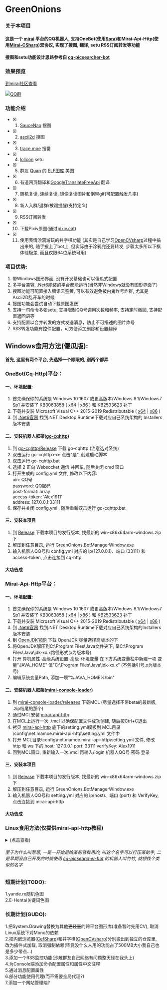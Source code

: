 # GreenOnions

### 关于本项目

#### 这是一个 [mirai](https://github.com/mamoe/mirai) 平台的QQ机器人, 支持OneBot(使用[Sora](https://github.com/DeepOceanSoft/Sora))和Mirai-Api-Http(使用[Mirai-CSharp](https://github.com/Executor-Cheng/Mirai-CSharp))双协议, 实现了搜图, 翻译, setu RSS订阅转发等功能<br>
#### 搜图和setu功能设计思路参考自 [cq-picsearcher-bot](https://github.com/Tsuk1ko/cq-picsearcher-bot) <br>

### 效果预览
[到mirai社区查看](https://mirai.mamoe.net/topic/1020/%E7%83%82%E5%A4%A7%E8%A1%97%E7%9A%84%E6%90%9C%E5%9B%BE-rss%E8%BD%AC%E5%8F%91%E7%AD%89%E5%8A%9F%E8%83%BD%E6%8F%92%E4%BB%B6-%E5%B8%A6windows%E7%95%8C%E9%9D%A2)

[![QQ群](https://img.shields.io/badge/QQ群-550398174-blue.svg "QQ群")](https://jq.qq.com/?_wv=1027&k=rJ7RA3SF "QQ群")

### 功能介绍

- [x] 1. [SauceNao](https://saucenao.com/) 搜图<br>
- [x] 2. [ascii2d](https://ascii2d.net/) 搜图<br>
- [x] 3. [trace.moe](https://trace.moe/) 搜番<br>
- [x] 4. [lolicon](https://api.lolicon.app/#/setu) setu<br>
- [x] 5. 群友 [Quan](https://github.com/Quan666) 的 [ELF图库](http://img.shab.fun:5000/) 美图<br>
- [x] 6. 有道网页翻译和[GoogleTranslateFreeApi](https://github.com/wadereye/GoogleTranslateFreeApi) 翻译<br>
- [x] 7. 随机复读, 连续复读, 镜像复读图片和倒带gif(可配置触发几率)<br>
- [x] 8. 新人入群/退群/被踢提醒(支持定义)<br>
- [x] 9. RSS订阅转发<br>
- [x] 10. 下载Pixiv原图(通过[pixiv.cat](https://pixiv.cat/))<br>
- [x] 11. 使用表情涂鸦游玩的井字棋功能 (其实是自己学习[OpenCVsharp](https://github.com/shimat/opencvsharp)过程中搞出来的, 随手搬上了bot上, 但实际由于涂鸦完还要转发, 步骤太多所以下棋体验极差, 而且仅限64位系统可用)<br>

### 项目优势:

1. 带Windows图形界面, 没有开发基础也可以傻瓜式配置<br>
2. 多平台兼容, .Net6能装的平台都能运行(当然非Windows就没有图形界面了)<br>
3. 搜图功能可配置接入腾讯云鉴黄, 可以有效避免被内鬼炸号炸群, 尤其是Ascii2D乱开车的时候<br>
4. 搜图功能会尝试自动下载原图发送<br>
5. 支持一句命令多张setu, 支持限制QQ号调用次数和频率, 支持定时撤回, 支持配置返回语等<br>
6. 支持配置以合并转发的方式发送消息，防止不可描述的图片炸号<br>
7. RSS转发功能有控件配置，可方便添加删除和设置翻译

## Windows食用方法(傻瓜版):

#### 首先, 这里有两个平台, 先选择一个顺眼的, 别两个都弄

### OneBot(Cq-Http)平台：

#### 一、环境配置:

1. 首先确保你的系统是 Windows 10 1607 或更高版本/Windows 8.1/Windows7 Sp1 并安装了 KB3063858 ( [x64](https://www.microsoft.com/zh-CN/download/details.aspx?id=47442) | [x86](https://www.microsoft.com/zh-CN/download/details.aspx?id=47409) ) 和 [KB2533623](https://support.microsoft.com/zh-cn/topic/microsoft-%E5%AE%89%E5%85%A8%E5%85%AC%E5%91%8A-%E4%B8%8D%E5%AE%89%E5%85%A8%E7%9A%84%E5%BA%93%E5%8A%A0%E8%BD%BD%E5%8F%AF%E8%83%BD%E5%85%81%E8%AE%B8%E8%BF%9C%E7%A8%8B%E6%89%A7%E8%A1%8C%E4%BB%A3%E7%A0%81-486ea436-2d47-27e5-6cb9-26ab7230c704) 补丁<br>
2. 下载并安装 Microsoft Visual C++ 2015-2019 Redistributable ( [x64](https://aka.ms/vs/16/release/vc_redist.x64.exe) | [x86](https://aka.ms/vs/16/release/vc_redist.x86.exe) )<br>
3. 到 [.Net6官网](https://dotnet.microsoft.com/download/dotnet/6.0) 找到.NET Desktop Runtime下载对应自己系统架构的 Installers 版本安装<br>

#### 二、安装机器人框架([go-cqhttp](https://github.com/Mrs4s/go-cqhttp))

1. 到 [go-cqhttp/Release](https://github.com/Mrs4s/go-cqhttp/releases) 下载 go-cqhttp (注意选对系统)<br>
2. 双击运行 go-cqhttp.exe 点击"是", 创建启动脚本<br>
3. 双击运行 go-cqhttp.bat<br>
4. 选择 2 正向 Websocket 通信 并回车, 随后关闭 cmd 窗口<br>
5. 打开生成的 config.yml 文件, 修改以下内容:<br>
  uin: QQ号<br>
  password: QQ密码<br>
  post-format: array<br>
  access-token: 'Alex1911'<br>
  address: 127.0.0.1:33111<br>
6. 保存并关闭 config.yml , 随后重新双击运行 go-cqhttp.bat<br>

#### 三、安装本项目

1. 到 [Release](https://github.com/Alex1911-Jiang/GreenOnions/releases) 下载本项目的发行版本, 找最新的 win-x86x64arm-windows.zip 下<br>
2. 解压到任意目录, 运行 GreenOnions.BotManagerWindow.exe<br>
3. 输入机器人QQ号和 config.yml 对应的 ip(127.0.0.1)、端口 (33111) 和 access-token, 点击连接到 cq-http<br>

#### 大功告成


### Mirai-Api-Http平台：

#### 一、环境配置:

1. 首先确保你的系统是 Windows 10 1607 或更高版本/Windows 8.1/Windows7 Sp1 并安装了 KB3063858 ( [x64](https://www.microsoft.com/zh-CN/download/details.aspx?id=47442) | [x86](https://www.microsoft.com/zh-CN/download/details.aspx?id=47409) ) 和 [KB2533623](https://support.microsoft.com/zh-cn/topic/microsoft-%E5%AE%89%E5%85%A8%E5%85%AC%E5%91%8A-%E4%B8%8D%E5%AE%89%E5%85%A8%E7%9A%84%E5%BA%93%E5%8A%A0%E8%BD%BD%E5%8F%AF%E8%83%BD%E5%85%81%E8%AE%B8%E8%BF%9C%E7%A8%8B%E6%89%A7%E8%A1%8C%E4%BB%A3%E7%A0%81-486ea436-2d47-27e5-6cb9-26ab7230c704) 补丁<br>
2. 下载并安装 Microsoft Visual C++ 2015-2019 Redistributable ( [x64](https://aka.ms/vs/16/release/vc_redist.x64.exe) | [x86](https://aka.ms/vs/16/release/vc_redist.x86.exe) )<br>
3. 到 [.Net6官网](https://dotnet.microsoft.com/download/dotnet/6.0) 找到.NET Desktop Runtime下载对应自己系统架构的Installers版本安装<br>
4. 到 [OpenJDK官网](http://jdk.java.net/) 下载 OpenJDK 尽量选择高版本的下<br>
5. 将OpenJDK解压到C:\Program Files\Java文件夹下, 呈C:\Program Files\Java\jdk-xx.x路径形式(x为版本号)<br>
6. 打开 算机属性-高级系统设置-高级-环境变量 在下方系统变量栏中新建一项 变量"JAVA_HOME" 值"C:\Program Files\Java\jdk-xx.x" (不包括引号,x为版本号)<br>
7. 编辑系统变量Path, 添加一项"%JAVA_HOME%\bin"<br>

#### 二、安装机器人框架([mirai-console-loader](https://github.com/iTXTech/mirai-console-loader))

1. 到 [mirai-console-loader/releases](https://github.com/iTXTech/mirai-console-loader/releases) 下载MCL (尽量选择不带beta的最新版, .zip结尾的那个)<br>
2. 通过MCL安装 [mirai-api-http](https://github.com/project-mirai/mirai-api-http)<br>
3. 在MCL上运行一次 .\mcl 以确保配置文件成功创建, 随后按Ctrl+C退出
4. 拷贝 [mirai-api-http](https://github.com/project-mirai/mirai-api-http) 底下的setting.yml模板到 MCL目录\config\net.mamoe.mirai-api-http\setting.yml 文件中
5. 打开 MCL目录\config\net.mamoe.mirai-api-http\setting.yml 文件, 修改 http 和 ws 下的 host: 127.0.0.1 port: 33111 verifyKey: Alex1911<br>
6. 回到MCL窗口, 重新输入一次.\mcl 再输入/login 机器人QQ号 密码 登录<br>

#### 三、安装本项目

1. 到 [Release](https://github.com/Alex1911-Jiang/GreenOnions/releases) 下载本项目的发行版本, 找最新的 win-x86x64arm-windows.zip 下<br>
2. 解压到任意目录, 运行 GreenOnions.BotManagerWindow.exe<br>
3. 输入机器人QQ号和 setting.yml 对应的 ip(host)、端口 (port) 和 VerifyKey, 点击连接到 mirai-api-http<br>

#### 大功告成

### Linux食用方法(仅提供mirai-api-http教程)
<details>
<summary>(点击查看)</summary>

 ### Ubuntu为例:
1. 输入 sudo apt install unzip #安装解压zip的库<br>
2. 输入 sudo apt install openjdk-17-jdk-headless #安装Java依赖<br>
3. 安装 .Net 依赖<br>
3.1. 输入 wget https://packages.microsoft.com/config/ubuntu/00.00/packages-microsoft-prod.deb -O packages-microsoft-prod.deb #下载 .Net 包目录(00.00替换为自己系统的版本)<br>
3.2. 输入 sudo dpkg -i packages-microsoft-prod.deb <br>  #解压包目录<br>
3.3. (可选)输入 rm packages-microsoft-prod.deb #删除压缩包<br>
3.4. 输入 sudo apt-get update; \\ <br>
 sudo apt-get install -y apt-transport-https && \\ <br>
 sudo apt-get update && \\ <br>
 sudo apt-get install -y aspnetcore-runtime-6.0  #安装 <br>
#其他发行版详见: [在 Linux 上安装.Net](https://docs.microsoft.com/zh-cn/dotnet/core/install/)<br>
#### 如果你不使用图片镜像, Gif倒放, 可以跳过步骤4、5(建议直接跳过, 准备砍掉了)
4. 安装Mono图形库:<br>
4.1. 输入 sudo apt install gnupg ca-certificates<br>
4.2. 输入 sudo apt-key adv --keyserver hkp://keyserver.ubuntu.com:80 --recv-keys 3FA7E0328081BFF6A14DA29AA6A19B38D3D831EF<br>
4.3. 输入 echo "deb https://download.mono-project.com/repo/ubuntu stable-focal main" | sudo tee /etc/apt/sources.list.d/mono-official-stable.list<br>
4.4. 输入 sudo apt update<br>
4.5. 输入 sudo apt install mono-complete<br>
#其他Linux发行版详见: [Mono](https://www.mono-project.com/download/stable/#download-lin)<br>
5. 安装libgdiplus图形增强库:<br>
5.1. 输入 sudo apt update<br>
5.2. 输入 sudo apt install -y libgdiplus<br>
5.3. 输入 cd /usr/lib<br>
5.4. 输入 sudo chmod 777 libgdiplus.so<br>
5.5. 输入 ln -s libgdiplus.so gdiplus.dll<br>
5.6. 输入 sudo apt update<br>
5.7. 输入 sudo apt install -y --no-install-recommends libgdiplus libc6-dev<br>
6. 安装 [mirai](https://github.com/mamoe/mirai) (这里的例子为 [Mirai Console Loader](https://github.com/iTXTech/mirai-console-loader))<br>
6.1. 到 [mcl/Release](https://github.com/iTXTech/mirai-console-loader/releases) 里复制最新的zip包下载地址<br>
6.2. 输入 wget 地址 #下载mcl 例如: wget https://github.com/iTXTech/mirai-console-loader/releases/download/v2.1.0/mcl-2.1.0.zip<br>
6.3. 输入 unzip mcl-1.2.2.zip #解压(文件名按下载到的来写)<br>
6.4. (可选:如果步骤7提示 Permission denied 请回来执行一次该步骤) 输入 sudo chmod 777 mcl #设置权限再重新执行步骤7<br>
7. 安装 [mirai-api-http](https://github.com/project-mirai/mirai-api-http) 通信插件<br>
7.1. 输入 ./mcl --update-package net.mamoe:mirai-api-http --channel stable-v2 --type plugin #(地址可能会随着更新改变, 以 [mirai-api-http](https://github.com/project-mirai/mirai-api-http) 中的说明为准)<br>
7.2. 输入 ./mcl #首次启动 [mirai](https://github.com/mamoe/mirai) 创建配置文件<br>
7.3. 当配置完成后, 按Ctrl+C停止运行<br>
7.5. 到 [mirai-api-http](https://github.com/project-mirai/mirai-api-http) 复制setting.yml模板<br>
7.4. 输入 sudo vim config/net.mamoe.mirai-api-http/setting.yml #使用Vim(或其他工具)编辑配置文件<br>
7.5. 粘贴复制的模板并修改 http 和 ws 下的 host: 127.0.0.1 port: 33111 verifyKey: Alex1911<br>
7.6. 按Esc退出编辑模式并输入 :wq! 保存配置文件<br>
8. 登录机器人QQ:<br>
8.1. 输入 ./mcl 启动 [mirai](https://github.com/mamoe/mirai)<br>
8.2. 输入 /login QQ号 密码 #登录机器人QQ<br>
9. 下载并安装本项目<br>
9.1. 到 [GreenOnions/Release](https://github.com/Alex1911-Jiang/GreenOnions/releases) #复制对应自己系统的本项目下载链接<br>
9.2. 输入 wget 地址 #下载本项目压缩包<br>
9.3. 输入 unzip linux-x64.zip #解压本项目(文件名按下载到的来写)<br>
9.4. 输入 cd linux-x64 #进入解压后的目录<br>
10. 启动本项目并连接到 [mirai](https://github.com/mamoe/mirai)<br>
10.5. 输入 dotnet GreenOnions.BotManagerConsole.dll #启动本项目<br>
10.6. 输入QQ号<br>
10.7. 输入IP: 127.0.0.1<br>
10.8. 输入端口: 33111<br>
10.9. 输入verifyKey: Alex1911<br>
 
#### 大功告成
 </details>

###### 至于为什么叫葱葱, 一是一开始是给某初音群用的, 叫这个名字可以打压某助手, 二是早期没自己开发的时候使用 [cq-picsearcher-bot](https://github.com/Tsuk1ko/cq-picsearcher-bot) 的机器人叫竹竹, 就想找个类似的名字<br>

### 短期计划(TODO):

1.yande.re随机色图<br>
2.E-Hentai关键词色图<br>

### 长期计划(GUDO):
1.把System.Drawing替换为其他~~更轻量~~的跨平台图形库(准备暂时先用CV), 取消Linux系统下对Mono的依赖<br>
2.把内嵌浏览器([CefSharp](https://github.com/cefsharp/CefSharp))和井字棋([OpenCVsharp](https://github.com/shimat/opencvsharp))分别搬出到独立的仓库里, 改为插件式加载, 取消强制依赖(毕竟没什么人用的功能占了500MB大小我自己也是多少带点...)<br>
3.添加一个RSS监控功能(沙雕群友自己网络有问题整天怪在我头上)<br>
4.为Console端添加命令配置属性和属性中文注释<br>
5.通过消息配置属性<br>
6.部分功能使用代理(而不需要全局代理?)<br>
7.添加一个网站管理端?<br>
